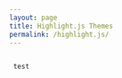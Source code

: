 ```yaml
---
layout: page
title: Highlight.js Themes
permalink: /highlight.js/
---
```


<link rel="stylesheet"
      href="https://cdnjs.cloudflare.com/ajax/libs/highlight.js/10.2.0/styles/gradient-light.min.css">

 
<pre><code>
 test
</code></pre>




<script src="//cdnjs.cloudflare.com/ajax/libs/highlight.js/10.2.0/highlight.min.js"></script>
<script charset="UTF-8"
 src="https://cdnjs.cloudflare.com/ajax/libs/highlight.js/10.2.0/languages/go.min.js"></script>